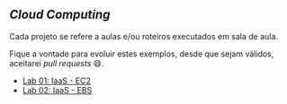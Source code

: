 ## *Cloud Computing*

Cada projeto se refere a aulas e/ou roteiros executados em sala de aula.

Fique a vontade para evoluir estes exemplos, desde que sejam válidos, aceitarei *pull requests* 😄.

 - [Lab 01: IaaS - EC2](https://github.com/josecastillolema/fiap/blob/master/mob/cloud/lab01-iaas-ec2.md)
 - [Lab 02: IaaS - EBS](https://github.com/josecastillolema/fiap/blob/master/mob/cloud/lab02-iaas-ebs.md)
